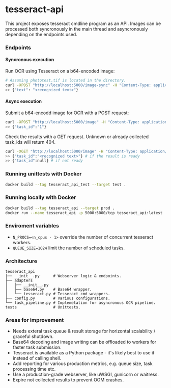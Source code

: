 # tesseract-api
This project exposes tesseract cmdline program as an API. Images can be processed both syncronously in the main thread and asyncronously depending on the endpoints used.


### Endpoints
#### Syncronous execution
Run OCR using Tesseract on a b64-encoded image:
```bash
# Assuming phototest.tif is located in the directory.
curl -XPOST "http://localhost:5000/image-sync" -H "Content-Type: application/json;" -d "{\"image_data\": \"$(cat phototest.tif | base64)\"}"
>> {"text": "<recognized text>"}
```


#### Async execution
Submit a b64-encodd image for OCR with a POST request:
```bash
curl -XPOST "http://localhost:5000/image" -H "Content-Type: application/json;" -d "{\"image_data\": \"$(cat phototest.tif | base64)\"}"
>> {"task_id":"1"}
```
Check the results with a GET request. Unknown or already collected task_ids will return 404.
```bash
curl -XGET "http://localhost:5000/image" -H "Content-Type: application/json;" -d "{\"task_id\": \"1\"}"
>> {"task_id":"<recognized text>"} # if the result is ready
>> {"task_id":null} # if not ready
```


### Running unittests with Docker
```bash
docker build --tag tesseract_api_test --target test .
```


### Running locally with Docker
```bash
docker build --tag tesseract_api --target prod .
docker run --name tesseract_api -p 5000:5000/tcp tesseract_api:latest
```


### Enviroment variables
- `N_PROCS=<n_cpus - 1>` override the number of concurrent tesseract workers.
- `QUEUE_SIZE=1024` limit the number of scheduled tasks.


### Architecture
```
tesseract_api
├── __init__.py      # Webserver logic & endpoints.
├── adapters
│   ├── __init__.py
│   ├── base64.py    # Base64 wrapper.
│   └── tesseract.py # Tesseract cmd wrappers.
├── config.py        # Various configurations.
└── task_pipeline.py # Implemetation for asyncronous OCR pipeline.
tests                # Unittests.
```


### Areas for improvement
- Needs exteral task queue & result storage for horizontal scalability / graceful shutdown.
- Base64 decoding and image writing can be offloaded to workers for faster task submission.
- Tesseract is available as a Python package - it's likely best to use it instead of calling shell.
- Add reporting for various production metrics, e.g. queue size, task processing time etc.
- Use a production-grade webserver, like uWSGI, gunicorn or waitress.
- Expire not collected results to prevent OOM crashes.

